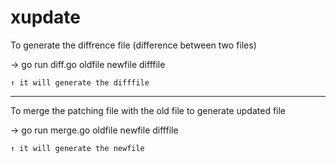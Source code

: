 # xupdate

To generate the diffrence file (difference between two files)

→ go run diff.go oldfile newfile difffile

    ↑ it will generate the difffile
_____________________________________________________________________

To merge the patching file with the old file to generate updated file

→ go run merge.go oldfile newfile difffile

    ↑ it will generate the newfile
